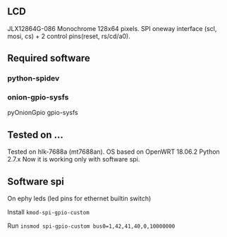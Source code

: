 ## LCD ## 

JLX12864G-086
Monochrome 128x64 pixels.
SPI oneway interface (scl, mosi, cs) + 2 control pins(reset, rs/cd/a0).

## Required software ##

### python-spidev ###

### onion-gpio-sysfs ###
pyOnionGpio
gpio-sysfs


## Tested on ... ##

Tested on hlk-7688a (mt7688an). 
OS based on OpenWRT 18.06.2
Python 2.7.x
Now it is working only with software spi. 

## Software spi ##

On ephy leds (led pins for ethernet builtin switch)

Install `kmod-spi-gpio-custom`

Run `insmod spi-gpio-custom bus0=1,42,41,40,0,10000000`
